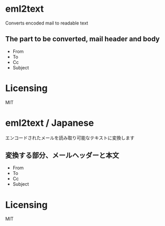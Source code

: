 # eml2text
Converts encoded mail to readable text

## The part to be converted, mail header and body
- From
- To
- Cc
- Subject

# Licensing
MIT

# eml2text / Japanese
エンコードされたメールを読み取り可能なテキストに変換します

## 変換する部分、メールヘッダーと本文
- From
- To
- Cc
- Subject

# Licensing
MIT
